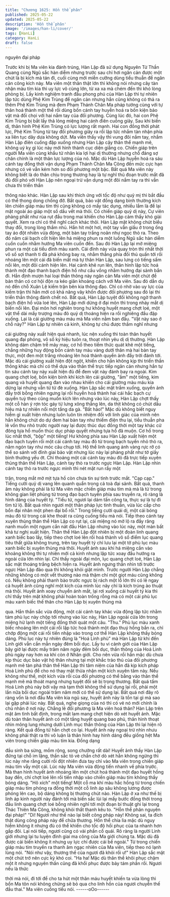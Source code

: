 ```yaml
---
title: "Chương 1625: Hồn thể phân"
published: 2025-05-22
updated: 2025-05-22
description: 'Hồn thể phân'
image: '/images/han-li/cover/'
tags: [HanLi]
category: HanLi
draft: false
---
```


nguyên đại pháp

Trước khi bị Ma viên kia đánh trúng, Hàn Lập đã sử dụng Nguyên
Từ Thần Quang cùng Ngũ sắc hàn diễm nhưng trước sau chỉ hơi
ngăn cản được một chút là bị kích mà tán đi, cuối cùng mới miễn
cưỡng dùng tiểu thuẫn để ngăn cản công kích này.
Ma viên một thân thật lớn thì không nói nhưng cây tàn nhận màu
tím kia thì uy lực vô cùng lớn, từ xa xa mà chém đến thì khó lòng
phòng bị. Lấy kinh nghiệm tranh đấu phong phú của Hàn Lập thì
tự nhiên lập tức dùng Phệ Kim Trùng để ngăn cản nhưng hắn
cũng không có thả ra thêm Phệ Kim Trùng mà đem Phạm Thánh
Chân Ma pháp tướng cùng với tự thân hoá thành một thể rồi dùng
bốn cánh tay huyễn hoá ra bốn kiện bảo vật mà đối chọi với hai
nắm tay của đối phương. Cùng lúc đó, hai con Phệ Kim Trùng bị
bắt lấy thả lỏng miệng hai cánh điên cuồng giãy. Sau khi biến dị,
thân hình Phệ Kim Trùng có lực lượng rất mạnh.
Hai con đồng thời phát lực, Phệ Kim Trùng từ tay đối phương giãy
ra rồi lập tức nhắm tàn nhận phía xa liên tục dây dưa không dứt.
Ma viên thấy vậy thì vung đôi nắm tay, nhắm Hàn Lập điên cuồng
đập xuống nhưng Hàn Lập cậy thân thể mạnh mẽ, không uý kỵ gì
lúc này mới hình thành cục diện giằng co.
Chiến giáp trên người Ma viên cùng khẩu tử nhân kia lợi hại dị
thường nhưng chỗ đáng sợ chân chính là một thân lực lượng của
nó. Mặc dù Hàn Lập huyễn hoá ra sáu cánh tay đồng thời vận
dụng Phạm Thánh Chân Ma Công đến mức cực hạn nhưng có vẻ
vẫn kém hơn so đối phương một bậc.
Bất quá Ma viên này không biết là do thân chịu trọng thương hay
là tự nghĩ thủ đoạn trước mắt đã đủ đối phó với Hàn Lập nên
ngoại trừ vận dụng một đôi nắm tay ra thì vẫn chưa thi triển thần

thông nào khác. Hàn Lập sau khi thích ứng với tốc độ như quỷ mị
thì bắt đầu có thể thong dong chống đỡ. Bất quá, bảo vật đồng
dạng bình thường kích lên chiến giáp màu tím thì cũng không có
mấy tác dụng, nhiều lắm là để lại mặt ngoài áo giáp một số dấu
vết mà thôi.
Có chiến giáp quỷ dị này, Cự viên phảng phất như rùa rụt đầu
trong mai khiến cho Hàn Lập cảm thấy khó giải quyết. Xem ra chỉ
có thể nghĩ cách khác thôi. Hàn Lập mặt không chút biểu thay đổi,
trong lòng thầm nhủ.
Hắn hít một hơi, một tay vẫn giấu ở trong ống tay áo đột nhiên
vừa động, một bàn tay trắng noãn như ngọc thò ra. Theo đó năm
cái bạch cốt hiện lên há miệng phun ra một luồng Ngũ sắc hàn
diễm cuồn cuồn nhằm hướng Ma viên cuốn đến. Sau đó Hàn Lập
lại mở miệng phun ra một cái tiểu đỉnh màu xanh. Cái đỉnh này
vừa quay tròn thì nhất thời vô số sợi thanh ti đã phá không bay ra,
nhằm thẳng phía đối thủ quấn tới rồi nhoáng lên một cái đã biến
mất mà tự thân Hàn Lập, sau lưng có tiếng sấm nổi lên, một đôi
cánh hiện lên. Hai cánh khẽ run lên, thân hình lập tức hoá thành
một đạo thanh bạch điện hồ như cầu vồng nhằm hướng đại sảnh
bắn đi.
Hắn định mượn hai loại thần thông này ngăn cản Ma viên một
chút để bản thân có cơ hội độn ra kéo giãn khoảng cách với Ma
viên. Sau đó dẫn dụ nó đến chỗ Xuân Lệ kiếm trận bên kia thông
đạo. Chỉ có nhờ vào uy lực của kiếm trận thì hắn mới có khả năng
vây khốn được đối phương sau đó lại thi triển thần thông đánh
chết nó.
Bất quá, Hàn Lập tuyệt đối không ngờ thanh bạch điện hồ vừa loé
lên, Hàn Lập mới dừng ở đại môn thì trong nháy mắt dị biến nổi
lên. Đại môn hơi nghiên trong hư không huyết mang chợt loé, một
vật thể dài mấy trượng màu đỏ quỷ dị thoáng hiện ra rồi nghiêng
đầu đập xuống. Lại là cái giường màu máu mà Ma viên nằm ban
đầu.
"Vật này sao ở chỗ này?"
Hàn Lập tự nhiên cả kinh, không tự chủ được thầm nghĩ nhưng

cái giường này xuất hiện quá nhanh, lúc nện xuống thì toàn thân
huyết quang đại phóng, vô số ký hiệu tuôn ra, thoạt nhìn yêu dị dị
thường.
Hàn Lập không dám chậm trễ mảy may, cơ hồ theo tiềm thức
quát khẽ một tiếng, chẳng những huy động bốn cánh tay màu
vàng dưới thân mà hai bàn tay thực, một đen một trắng nhoáng
lên hoá thành quyền ảnh đầy trời đánh tới. Mặc dù cái giường
xuất hiện đột ngột, khiến cho hắn không kịp thi triển thần thông
khác mà chỉ có thể dựa vào thân thể trực tiếp ngăn cản nhưng
hắn tự tin sáu cánh tay này xuất hiện đủ để đem vật này đánh bay
ra ngoài.
Kim quang chợt loé, bốn kiện binh khí kích lên cái giường, "ầm"
một tiếng, kim quang và huyết quang đan vào nhau khiến cho cái
giường màu máu kia dừng lại nhưng vẫn từ từ đè xuống. Hàn Lập
sắc mặt trầm xuống, quyền ảnh đầy trời bỗng nhiên ngưng lại rồi
huyễn hoá thành hai cái hắc bạch cự quyền tuỳ theo cũng muốn
kích lên nhưng vào lúc này, Hàn Lập chợt thấy một cỗ hàn ý rợn
tóc gáy từ lưng xông thẳng lên, da thịt không có chút dấu hiệu mà
tự nhiên nổi một tầng da gà.
"Bất hảo!"
Mặc dù không biết nguy hiểm gì xuất hiện nhưng luôn luôn tín
nhiệm đối với linh giác của mình nên hắn không chút do dự đem
hai bàn tay như thiểm điện thu lại, tiểu thuẫn pha lê vốn thu nhỏ
trước người nay lại được thúc dục đồng thời một tay khác cử
đông tựa hồ muốn thúc dục pháp quyết nhưng tựa hồ đã muộn.
Cơ hồ trong lúc nhất thời, "bộp" một tiếng! Hư không phía sau
Hàn Lập xuất hiện một đạo bạch tuyến rồi một cái cánh tay màu
đỏ từ trong bạch tuyến nhỏ thò ra, năm ngón tay như móc câu
chụp tới.
Hộ thể linh quang ánh vàng rực rỡ có thể so sánh với đỉnh giai
bảo vật nhưng lúc này lại phảng phất như tờ giấy bình thường
yếu ớt. Chỉ thoáng một cái cánh tay màu đỏ đã trực tiếp xuyên
thủng thân thể Hàn Lập, cánh tay thò ra trước ngực Hàn Lập. Hàn
Lập nhìn cánh tay thò ra trước ngực mình thì nét mặt run rẩy một

trận, trong mắt mờ mịt tựa hồ còn chưa tin sự tình trước mắt.
"Cạp cạp."
Tiếng cười quỷ dị vang lên quanh quẩn trong cả toà đại sảnh. Bất
quá, thanh âm này không phải là từ Ma viên mặc chiến giáp màu
tím mà mà là từ trong không gian liệt phùng từ trong đạo bạch
tuyến phía sau truyền ra, rõ ràng là hình dáng của huyết tý.
"Tiểu tử, ngươi lại dám tấn công ta, thực sự là tự đi tìm tử lộ. Bất
quá nhìn ngươi một thân pháp lực tinh thuần, vừa lúc cấp cho bổn
đại nhân một phen đại bổ rồi."
Trong tiếng cười quái dị, một cái bóng màu đỏ từ trong cái khe
thoát ra cũng cuồng tiếu mà nói.
Tiếp theo cánh tay xuyên thủng thân thể Hàn Lập co rụt lại, cái
miệng nó mở lộ ra đầy răng nanh muốn một ngụm cắn nát đầu
Hàn Lập nhưng vào lúc này, một màn bất khả tư nghị xuất hiện.
Thân thể Hàn Lập đột nhiên bị một đoàn linh quang xanh biếc bao
lấy, tiếp theo chợt loé lên rồi hoá thành vô số điểm lục quang tiêu
thất giữa không trung, trên tay huyết tý chỉ lưu lại một tờ phù lục
màu xanh biếc bị xuyên thủng mà thôi.
Huyết ảnh sau khi há miệng cắn vào khoảng không thì tự nhiên
mới cả kinh nhưng lập tức xoay đầu hướng ra ngoài cửa lớn nhìn
lại. Chỉ thấy ngoài đại môn, lục quang chợt loé, Hàn Lập sắc mặt
thoáng trắng bệch hiện ra. Huyết ảnh ngưng thần nhìn tới trước
ngực Hàn Lập đảo qua thì không khỏi giật mình.
Trước người Hàn Lập chẳng những không có một vết thương nào
mà thậm chí một giọt máu cũng không có. Nếu không phải thanh
bào trước ngực bị rách một lỗ lớn thì có lẽ ngay cả huyết ảnh
cũng nghĩ một kích của mình lúc nãy chỉ là kích trúng ảo thuật mà
thôi.
Huyết ảnh xoay chuyển ánh mắt, lại rơi xuống cái huyết tý kia thì
chỉ thấy trên mặt không phải hoàn toàn trống rỗng mà có một cái
phù lục màu xanh biếc thế thân cho Hàn Lập bị xuyên thủng mà

qua. Hắn thần sắc vừa động, một cái cánh tay khác vừa động lập
tức nhằm tám phù lục này chộp tới nhưng vào lúc này, Hàn Lập
ngoài cửa lớn trong miệng hừ lạnh một tiếng đồng thời quát một
câu.
"Thu."
Phù lục màu xanh biếc nhoáng lên một cái rồi lập tức hoá thành
một đạo thuý hồng bắn ra, chỉ chớp động một cái rồi tiến nhập
vào trong cơ thể Hàn Lập không thấy bóng dáng. Phù lục này tự
nhiên đúng là "Hoá Linh phù" mà Hàn Lập từ khi đến Linh giới
vẫn cần mẫn ngày đêm bồi dục.
Lấy tu vi cảnh giới của Hàn Lập bây giờ lại được mấy trăm năm
ngày đêm bồi dục, thần thông của Hoá Linh phù ngày nay hơn xa
khi còn ở Nhân giới. Cho nên vừa rồi hắn mặc dù chưa kịp thúc
dục bảo vật hộ thân nhưng tại một khắc trảo thủ của đối phương
mạnh mẽ tàn phá thân thể Hàn Lập thì tâm niệm của hắn đã kịp
kích pháp Hoá Linh phù để cho nó thay mặt thừa nhận một kích
xuyên tâm này.
Nếu không như thế, một kích vừa rồi của đối phương có thể bằng
vào thân thể mạnh mẽ mà thoát mạng nhưng tuyệt đối sẽ bị trọng
thương. Bất quá tấm Hoá Linh phù này bởi vậy mà tạm thời
không thể sử dụng lại rồi, phải một lần nữa bồi dục ngoài trăm
năm mới có thể sử dụng lại.
Bất quá nơi đây rõ ràng vốn là nơi đầu Ma viên kia ngủ say, huyết
ảnh này là tồn tại gì mà sao lại gặp phải lúc này. Bất quá, nghe
giọng của nó thì có vẻ nó mới chính là chủ nhân ở nơi này. Chẳng
lẽ đối phương là Ma viên hoá thân?
Hàn Lập trên mặt âm tình bất định, trong mắt lam mang chợt hiện
dò xét huyết ảnh. Mặc dù toàn thân huyết ảnh có một tầng huyết
quang bao phủ, thân hình thoạt nhìn mông lung nhưng dưới Linh
mục thần thông của Hàn Lập thì lại hiện rõ ràng.
Kết quả đồng tử hắn chợt co lại. Huyết ảnh này ngoại trừ nhìn
nhưu không phải thật ra thì vô luận là thân hình hay hình dáng
đều giống hệt Ma viên trong chiến giáp màu tím kia. Đồng dạng

đầu sinh ba sừng, mồm rộng, song chưởng rất dài!
Huyết ảnh thấy Hàn Lập đứng tại chỗ im lặng, thần sắc tỏ vè chần
chờ dò xét hắn không ngừng thì lúc này nhe rằng cười rồi đột
nhiên đưa tay chỉ vào Ma viên trong chiến giáp màu tím vẫy một
cái. Lúc này Ma viên vừa động tiến nhanh về phía trước. Mà than
hình huyết ảnh nhoáng lên một chút hoá thành một đạo huyết
hồng bay đến, chỉ chợt loé lên rồi tiến nhập vào chiến giáp màu
tím không thấy bóng dáng.
"Hô xích" một tiếng!
Một cỗ ma khí màu hắc hồng từ trong chiến giáp màu tím phóng
ra đồng thời một cỗ linh áp sâu không lương được phóng lên cao,
bộ dáng không bị thương chút nào.
Hàn Lập ở xa như thế bị linh áp kinh người này đánh tới mà biến
sắc lùi lại mấy bước đồng thời trong đầu linh quang chợt loé bỗng
nhiên nghĩ tới một đoạn bí thuật ghi lại trong Thác Thiên Ma
Công, không khỏi thất thanh kêu to.
"Hỗn thể phân nguyên đại pháp!"
"Di! Ngươi như thế nào lại biết công pháp này! Không sai, ta đích
thật dùng công pháp này để chữa thương. Hồn thể chia lìa mặc
dù nguy hiểm không ít nhưng đù có thể khiến cho tốc độ hồi phục
của ta nhanh hơn gấp đôi. Lại nói tiếp, ngươi cũng có vài phần cổ
quái. Rõ ràng là người Linh giới nhưng lại tu luyện đỉnh giai ma
công của Ma giới chúng ta. Mặc dù đã được cải biến không ít
nhưng uy lực chỉ được cái bề ngoài."
Từ trong chiến giáp màu tím truyền ra thanh âm ngạc nhiên của
Ma viên, tiếp theo nó lạnh lùng nói.
"Nói như vậy, thương thế của ngươi đã khỏi rồi ư!"
Hàn Lập sắc mặt một chút trở nên cực kỳ khó coi.
"Ha ha! Mặc dù thân thể khôi phục chậm một ít nhưng nguyên
thần cũng đã khổi phục được bảy tám phần rồi. Ngươi nếu là thức

thời mà nói, đi tới để cho ta hút một thân máu huyết khiến ta vừa
lòng thì bổn Ma tôn nói không chừng sẽ bỏ qua cho linh hồn của
ngươi chuyển thế đầu thai."
Ma viên cuồng tiếu nói.
------oOo------
